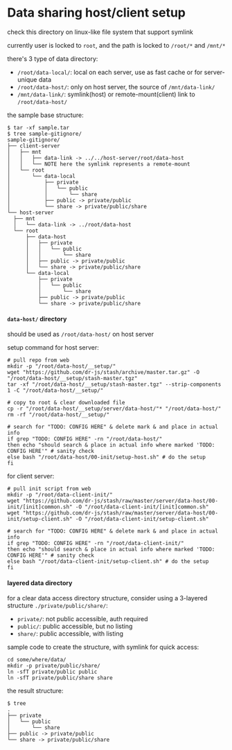 # Data sharing host/client setup

check this directory on linux-like file system that support symlink

currently user is locked to `root`, and the path is locked to `/root/*` and `/mnt/*`

there's 3 type of data directory:
- `/root/data-local/`: local on each server, use as fast cache or for server-unique data 
- `/root/data-host/`: only on host server, the source of `/mnt/data-link/`
- `/mnt/data-link/`: symlink(host) or remote-mount(client) link to `/root/data-host/`

the sample base structure:
```
$ tar -xf sample.tar
$ tree sample-gitignore/
sample-gitignore/
├── client-server
│   ├── mnt
│   │   ├── data-link -> ../../host-server/root/data-host
│   │   └── NOTE here the symlink represents a remote-mount
│   └── root
│       └── data-local
│           ├── private
│           │   └── public
│           │       └── share
│           ├── public -> private/public
│           └── share -> private/public/share
└── host-server
  ├── mnt
  │   └── data-link -> ../root/data-host
  └── root
      ├── data-host
      │   ├── private
      │   │   └── public
      │   │       └── share
      │   ├── public -> private/public
      │   └── share -> private/public/share
      └── data-local
          ├── private
          │   └── public
          │       └── share
          ├── public -> private/public
          └── share -> private/public/share
```

#### `data-host/` directory

should be used as `/root/data-host/` on host server

setup command for host server:
```shell script
# pull repo from web
mkdir -p "/root/data-host/__setup/"
wget "https://github.com/dr-js/stash/archive/master.tar.gz" -O "/root/data-host/__setup/stash-master.tgz"
tar -xf "/root/data-host/__setup/stash-master.tgz" --strip-components 1 -C "/root/data-host/__setup/"

# copy to root & clear downloaded file
cp -r "/root/data-host/__setup/server/data-host/"* "/root/data-host/"
rm -rf "/root/data-host/__setup/"

# search for "TODO: CONFIG HERE" & delete mark & and place in actual info
if grep "TODO: CONFIG HERE" -rn "/root/data-host/"
then echo "should search & place in actual info where marked 'TODO: CONFIG HERE'" # sanity check
else bash "/root/data-host/00-init/setup-host.sh" # do the setup
fi
```

for client server:
```shell script
# pull init script from web
mkdir -p "/root/data-client-init/"
wget "https://github.com/dr-js/stash/raw/master/server/data-host/00-init/[init]common.sh" -O "/root/data-client-init/[init]common.sh"
wget "https://github.com/dr-js/stash/raw/master/server/data-host/00-init/setup-client.sh" -O "/root/data-client-init/setup-client.sh"

# search for "TODO: CONFIG HERE" & delete mark & and place in actual info
if grep "TODO: CONFIG HERE" -rn "/root/data-client-init/"
then echo "should search & place in actual info where marked 'TODO: CONFIG HERE'" # sanity check
else bash "/root/data-client-init/setup-client.sh" # do the setup
fi
```

#### layered data directory

for a clear data access directory structure, consider using a 3-layered structure `./private/public/share/`:
- `private/`: not public accessible, auth required
- `public/`: public accessible, but no listing
- `share/`: public accessible, with listing

sample code to create the structure, with symlink for quick access: 
```shell script
cd some/where/data/
mkdir -p private/public/share/
ln -sfT private/public public
ln -sfT private/public/share share
```

the result structure:
```
$ tree
.
├── private
│   └── public
│       └── share
├── public -> private/public
└── share -> private/public/share
```

